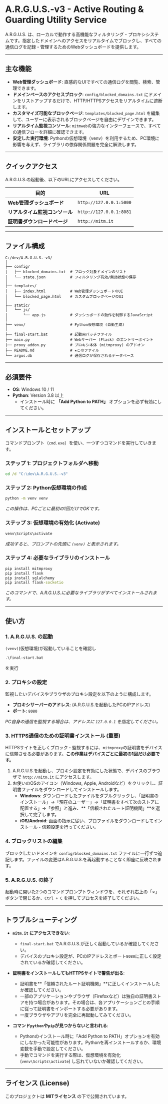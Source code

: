# A.R.G.U.S.-v3 - Active Routing & Guarding Utility Service

A.R.G.U.S. は、ローカルで動作する高機能なフィルタリング・プロキシシステムです。指定したドメインへのアクセスをリアルタイムでブロックし、すべての通信ログを記録・管理するためのWebダッシュボードを提供します。

---

## 主な機能

-   **Web管理ダッシュボード**: 直感的なUIですべての通信ログを閲覧、検索、管理できます。
-   **ドメインベースのアクセスブロック**: `config/blocked_domains.txt` にドメインをリストアップするだけで、HTTP/HTTPSアクセスをリアルタイムに遮断します。
-   **カスタマイズ可能なブロックページ**: `templates/blocked_page.html` を編集して、ユーザーに表示されるブロックページを自由にデザインできます。
-   **リアルタイム監視コンソール**: `mitmweb`の強力なインターフェースで、すべての通信フローを詳細に確認できます。
-   **安定した実行環境**: Pythonの仮想環境（venv）を利用するため、PC環境に影響を与えず、ライブラリの依存関係問題を完全に解決します。

---

## クイックアクセス

A.R.G.U.S.の起動後、以下のURLにアクセスしてください。

| 目的                  | URL                               |
| --------------------- | --------------------------------- |
| **Web管理ダッシュボード** | `http://127.0.0.1:5000`           |
| **リアルタイム監視コンソール** | `http://127.0.0.1:8081`           |
| **証明書ダウンロードページ** | `http://mitm.it`                  |

---

## ファイル構成

````
C:/dev/A.R.G.U.S.-v3/
│
├── config/
│   ├── blocked_domains.txt  # ブロック対象ドメインのリスト
│   └── state.json           # フィルタリング有効/無効状態の保存
│
├── templates/
│   ├── index.html           # Web管理ダッシュボードのUI
│   └── blocked_page.html    # カスタムブロックページのUI
│
├── static/
│   └── js/
│       └── app.js           # ダッシュボードの動作を制御するJavaScript
│
├── venv/                    # Python仮想環境 (自動生成)
│
├── final-start.bat          # 起動用バッチファイル
├── main.py                  # Webサーバー (Flask) のエントリーポイント
├── proxy_addon.py           # プロキシ本体 (mitmproxy) のアドオン
├── README.md                # ★このファイル
└── argus.db                 # 通信ログが保存されるデータベース
````
---

## 必須要件

-   **OS**: Windows 10 / 11
-   **Python**: Version 3.8 以上
    -   インストール時に **「Add Python to PATH」** オプションを必ず有効にしてください。

---

## インストールとセットアップ

コマンドプロンプト（`cmd.exe`）を使い、一つずつコマンドを実行していきます。

### ステップ 1: プロジェクトフォルダへ移動

```cmd
cd /d "C:\dev\A.R.G.U.S.-v3"
```

### ステップ 2: Python仮想環境の作成

```cmd
python -m venv venv
```
*この操作は、PCごとに最初の1回だけでOKです。*

### ステップ 3: 仮想環境の有効化 (Activate)

```cmd
venv\Scripts\activate
```
*成功すると、プロンプトの先頭に `(venv)` と表示されます。*

### ステップ 4: 必要なライブラリのインストール

```cmd
pip install mitmproxy
pip install flask
pip install sqlalchemy
pip install flask-socketio 
```
*このコマンドで、A.R.G.U.S.に必要なライブラリがすべてインストールされます。*

---

## 使い方

### 1. A.R.G.U.S. の起動

`(venv)`(仮想環境)が起動していることを確認し
````cmd
.\final-start.bat
````
を実行 

### 2. プロキシの設定

監視したいデバイスやブラウザのプロキシ設定を以下のように構成します。

-   **プロキシサーバーのアドレス**: (A.R.G.U.S.を起動したPCのIPアドレス)
-   **ポート**: `8080`

*PC自身の通信を監視する場合は、アドレスに `127.0.0.1` を指定してください。*

### 3. HTTPS通信のための証明書インストール (重要)

HTTPSサイトを正しくブロック・監視するには、`mitmproxy`の証明書をデバイスに信頼させる必要があります。**この作業はデバイスごとに最初の1回だけ必要です。**

1.  A.R.G.U.S.を起動し、プロキシ設定を有効にした状態で、デバイスのブラウザで `http://mitm.it` にアクセスします。
2.  お使いのOSのアイコン（Windows, Apple, Androidなど）をクリックし、証明書ファイルをダウンロードしてインストールします。
    -   **Windows**: ダウンロードしたファイルをダブルクリックし、「証明書のインストール」→「現在のユーザー」→「証明書をすべて次のストアに配置する」→「参照」と進み、**「信頼されたルート証明機関」**を選択して完了します。
    -   **iOS/Android**: 画面の指示に従い、プロファイルをダウンロードしてインストール・信頼設定を行ってください。

### 4. ブロックリストの編集

ブロックしたいドメインを `config/blocked_domains.txt` ファイルに一行ずつ追記します。ファイルの変更はA.R.G.U.S.を再起動することなく即座に反映されます。

### 5. A.R.G.U.S. の終了

起動時に開いた2つのコマンドプロンプトウィンドウを、それぞれ右上の「×」ボタンで閉じるか、`Ctrl + C` を押してプロセスを終了してください。

---

## トラブルシューティング

-   **`mitm.it` にアクセスできない**:
    -   `final-start.bat` でA.R.G.U.S.が正しく起動しているか確認してください。
    -   デバイスのプロキシ設定が、PCのIPアドレスとポート`8080`に正しく設定されているか確認してください。

-   **証明書をインストールしてもHTTPSサイトで警告が出る**:
    -   証明書を**「信頼されたルート証明機関」**に正しくインストールしたか確認してください。
    -   一部のアプリケーションやブラウザ（Firefoxなど）は独自の証明書ストアを持つ場合があります。その場合は、各アプリケーションごとの手順に従って証明書をインポートする必要があります。
    -   一度ブラウザやアプリを完全に再起動してみてください。

-   **コマンド`python`や`pip`が見つからないと言われる**:
    -   Pythonのインストール時に「Add Python to PATH」オプションを有効にしなかった可能性があります。Pythonを再インストールするか、環境変数を手動で設定してください。
    -   手動でコマンドを実行する際は、仮想環境を有効化 (`venv\Scripts\activate`) し忘れていないか確認してください。

---

## ライセンス (License)

このプロジェクトは **MITライセンス** の下で公開されています。
